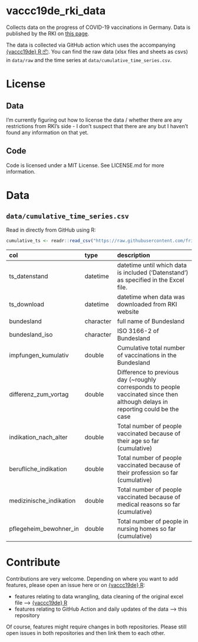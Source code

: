 
# vaccc19de\_rki\_data

Collects data on the progress of COVID-19 vaccinations in Germany. Data
is published by the RKI on [this
page](https://www.rki.de/DE/Content/InfAZ/N/Neuartiges_Coronavirus/Daten/Impfquotenmonitoring.html).

The data is collected via GitHub action which uses the accompanying
[{vaccc19de} R :package:](https://github.com/friep/vaccc19de). You can
find the raw data (xlsx files and sheets as csvs) in `data/raw` and the
time series at `data/cumulative_time_series.csv`.

# License

## Data

I’m currently figuring out how to license the data / whether there are
any restrictions from RKI’s side - I don’t suspect that there are any
but I haven’t found any information on that yet.

## Code

Code is licensed under a MIT License. See LICENSE.md for more
information.

# Data

## `data/cumulative_time_series.csv`

Read in directly from GitHub using R:

``` r
cumulative_ts <- readr::read_csv("https://raw.githubusercontent.com/friep/vaccc19de_rki_data/main/data/cumulative_time_series.csv")
```

| col                      | type      | description                                                                                                                      |
|:-------------------------|:----------|:---------------------------------------------------------------------------------------------------------------------------------|
| ts\_datenstand           | datetime  | datetime until which data is included (‘Datenstand’) as specified in the Excel file.                                             |
| ts\_download             | datetime  | datetime when data was downloaded from RKI website                                                                               |
| bundesland               | character | full name of Bundesland                                                                                                          |
| bundesland\_iso          | character | ISO 3166-2 of Bundesland                                                                                                         |
| impfungen\_kumulativ     | double    | Cumulative total number of vaccinations in the Bundesland                                                                        |
| differenz\_zum\_vortag   | double    | Difference to previous day (\~roughly corresponds to people vaccinated since then although delays in reporting could be the case |
| indikation\_nach\_alter  | double    | Total number of people vaccinated because of their age so far (cumulative)                                                       |
| berufliche\_indikation   | double    | Total number of people vaccinated because of their profession so far (cumulative)                                                |
| medizinische\_indikation | double    | Total number of people vaccinated because of medical reasons so far (cumulative)                                                 |
| pflegeheim\_bewohner\_in | double    | Total number of people in nursing homes so far (cumulative)                                                                      |

# Contribute

Contributions are very welcome. Depending on where you want to add
features, please open an issue here or on [{vaccc19de}
R](https://github.com/friep/vaccc19de):

-   features relating to data wrangling, data cleaning of the original
    excel file –&gt; [{vaccc19de} R](https://github.com/friep/vaccc19de)
-   features relating to GitHub Action and daily updates of the data
    –&gt; this repository

Of course, features might require changes in both repositories. Please
still open issues in both repositories and then link them to each other.
